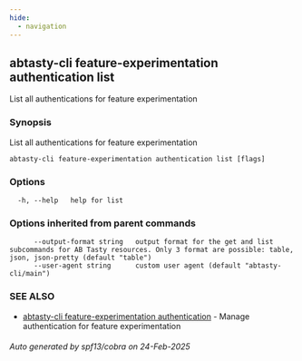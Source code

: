 ```yaml
---
hide:
  - navigation
---
```

## abtasty-cli feature-experimentation authentication list

List all authentications for feature experimentation

### Synopsis

List all authentications for feature experimentation

```
abtasty-cli feature-experimentation authentication list [flags]
```

### Options

```
  -h, --help   help for list
```

### Options inherited from parent commands

```
      --output-format string   output format for the get and list subcommands for AB Tasty resources. Only 3 format are possible: table, json, json-pretty (default "table")
      --user-agent string      custom user agent (default "abtasty-cli/main")
```

### SEE ALSO

* [abtasty-cli feature-experimentation authentication](abtasty-cli_feature-experimentation_authentication.md)	 - Manage authentication for feature experimentation

###### Auto generated by spf13/cobra on 24-Feb-2025
